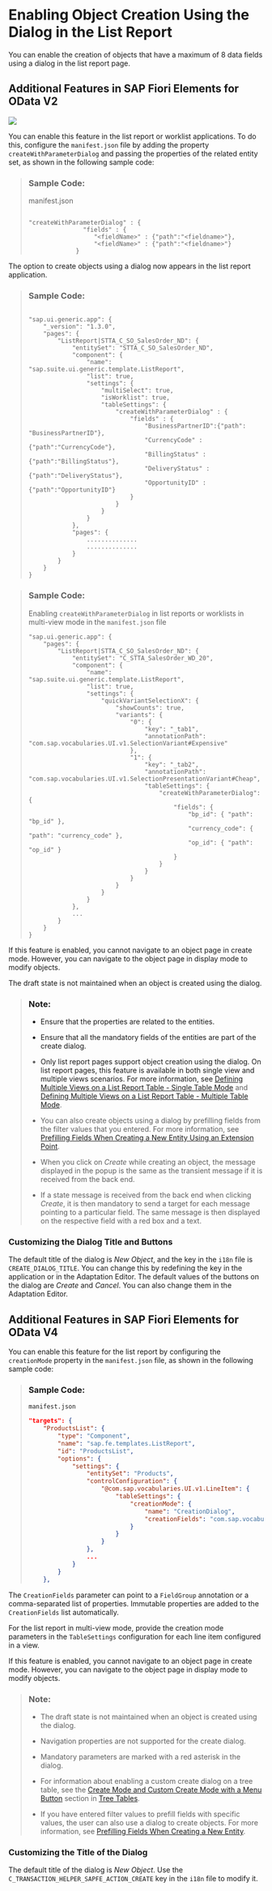 <!-- loioceb9284b16f64f30865ce999dbd56064 -->

# Enabling Object Creation Using the Dialog in the List Report

You can enable the creation of objects that have a maximum of 8 data fields using a dialog in the list report page.



<a name="loioceb9284b16f64f30865ce999dbd56064__section_wxx_bvy_cnb"/>

## Additional Features in SAP Fiori Elements for OData V2

![](images/Create_Object_Dialog_in_List_Report_ac4a875.png)

You can enable this feature in the list report or worklist applications. To do this, configure the `manifest.json` file by adding the property `createWithParameterDialog` and passing the properties of the related entity set, as shown in the following sample code:

> ### Sample Code:  
> manifest.json
> 
> ```
> 
> "createWithParameterDialog" : {
>                "fields" : {
>                   "<fieldName>" : {"path":"<fieldname>"},
>                   "<fieldName>" : {"path":"<fieldname>"}
>              }
> 
> ```

The option to create objects using a dialog now appears in the list report application.

> ### Sample Code:  
> ```
> 
> "sap.ui.generic.app": {
>     "_version": "1.3.0",
>     "pages": {
>         "ListReport|STTA_C_SO_SalesOrder_ND": {
>             "entitySet": "STTA_C_SO_SalesOrder_ND",
>             "component": {
>                 "name": "sap.suite.ui.generic.template.ListReport",
>                 "list": true,
>                 "settings": {
>                     "multiSelect": true,
>                     "isWorklist": true,
>                     "tableSettings": {
>                         "createWithParameterDialog" : {
>                             "fields" : {
>                                 "BusinessPartnerID":{"path": "BusinessPartnerID"},
>                                 "CurrencyCode" : {"path":"CurrencyCode"},
>                                 "BillingStatus" : {"path":"BillingStatus"},
>                                 "DeliveryStatus" : {"path":"DeliveryStatus"},
>                                 "OpportunityID" : {"path":"OpportunityID"}
>                             }
>                         }
>                     }
>                 }
>             },
>             "pages": {
>                 ..............
>                 ..............
>             }
>         }
>     }
> }
> ```

> ### Sample Code:  
> Enabling `createWithParameterDialog` in list reports or worklists in multi-view mode in the `manifest.json` file
> 
> ```
> "sap.ui.generic.app": {
>     "pages": {
>         "ListReport|STTA_C_SO_SalesOrder_ND": {
>             "entitySet": "C_STTA_SalesOrder_WD_20",
>             "component": {
>                 "name": "sap.suite.ui.generic.template.ListReport",
>                 "list": true,
>                 "settings": {
>                     "quickVariantSelectionX": {
>                         "showCounts": true,
>                         "variants": {
>                             "0": {
>                                 "key": "_tab1",
>                                 "annotationPath": "com.sap.vocabularies.UI.v1.SelectionVariant#Expensive"
>                             },
>                             "1": {
>                                 "key": "_tab2",
>                                 "annotationPath": "com.sap.vocabularies.UI.v1.SelectionPresentationVariant#Cheap",
>                                 "tableSettings": {
>                                     "createWithParameterDialog": {
>                                         "fields": {
>                                             "bp_id": { "path": "bp_id" },
>                                             "currency_code": { "path": "currency_code" },
>                                             "op_id": { "path": "op_id" }
>                                         }
>                                     }
>                                 }
>                             }
>                         }
>                     }
>                 }
>             },
>             ...
>         }
>     }
> }
> ```

If this feature is enabled, you cannot navigate to an object page in create mode. However, you can navigate to the object page in display mode to modify objects.

The draft state is not maintained when an object is created using the dialog.

> ### Note:  
> -   Ensure that the properties are related to the entities.
> 
> -   Ensure that all the mandatory fields of the entities are part of the create dialog.
> 
> -   Only list report pages support object creation using the dialog. On list report pages, this feature is available in both single view and multiple views scenarios. For more information, see [Defining Multiple Views on a List Report Table - Single Table Mode](defining-multiple-views-on-a-list-report-table-single-table-mode-0d390fe.md) and [Defining Multiple Views on a List Report Table - Multiple Table Mode](defining-multiple-views-on-a-list-report-table-multiple-table-mode-37aeed7.md).
> 
> -   You can also create objects using a dialog by prefilling fields from the filter values that you entered. For more information, see [Prefilling Fields When Creating a New Entity Using an Extension Point](prefilling-fields-when-creating-a-new-entity-using-an-extension-point-189e2d8.md).
> 
> -   When you click on *Create* while creating an object, the message displayed in the popup is the same as the transient message if it is received from the back end.
> 
> -   If a state message is received from the back end when clicking *Create*, it is then mandatory to send a target for each message pointing to a particular field. The same message is then displayed on the respective field with a red box and a text.



### Customizing the Dialog Title and Buttons

The default title of the dialog is *New Object*, and the key in the `i18n` file is `CREATE_DIALOG_TITLE`. You can change this by redefining the key in the application or in the Adaptation Editor. The default values of the buttons on the dialog are *Create* and *Cancel*. You can also change them in the Adaptation Editor.



<a name="loioceb9284b16f64f30865ce999dbd56064__section_r2b_hvy_cnb"/>

## Additional Features in SAP Fiori Elements for OData V4

You can enable this feature for the list report by configuring the `creationMode` property in the `manifest.json` file, as shown in the following sample code:

> ### Sample Code:  
> `manifest.json`
> 
> ```json
> "targets": {
>     "ProductsList": {
>         "type": "Component",
>         "name": "sap.fe.templates.ListReport",
>         "id": "ProductsList",
>         "options": {
>             "settings": {
>                 "entitySet": "Products",
>                 "controlConfiguration": {
>                     "@com.sap.vocabularies.UI.v1.LineItem": {
>                         "tableSettings": {
>                             "creationMode": {
>                                 "name": "CreationDialog",
>                                 "creationFields": "com.sap.vocabularies.UI.v1.FieldGroup#CreationParameters"
>                             }
>                         }
>                     }
>                 },
>                 ...
>             }
>         }
>     },
> ```

The `CreationFields` parameter can point to a `FieldGroup` annotation or a comma-separated list of properties. Immutable properties are added to the `CreationFields` list automatically.

For the list report in multi-view mode, provide the creation mode parameters in the `TableSettings` configuration for each line item configured in a view.

If this feature is enabled, you cannot navigate to an object page in create mode. However, you can navigate to the object page in display mode to modify objects.

> ### Note:  
> -   The draft state is not maintained when an object is created using the dialog.
> 
> -   Navigation properties are not supported for the create dialog.
> 
> -   Mandatory parameters are marked with a red asterisk in the dialog.
> 
> -   For information about enabling a custom create dialog on a tree table, see the [Create Mode and Custom Create Mode with a Menu Button](tree-tables-7cf7a31.md#loio7cf7a31fd1ee490ab816ecd941bd2f1f__section_osy_44d_gbc) section in [Tree Tables](tree-tables-7cf7a31.md).
> 
> -   If you have entered filter values to prefill fields with specific values, the user can also use a dialog to create objects. For more information, see [Prefilling Fields When Creating a New Entity](prefilling-fields-when-creating-a-new-entity-11ff444.md).



### Customizing the Title of the Dialog

The default title of the dialog is *New Object*. Use the `C_TRANSACTION_HELPER_SAPFE_ACTION_CREATE` key in the `i18n` file to modify it.

